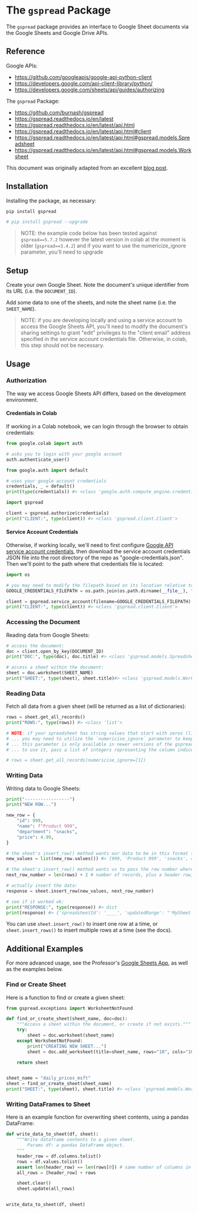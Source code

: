 # The `gspread` Package

The `gspread` package provides an interface to Google Sheet documents via the Google Sheets and Google Drive APIs.

## Reference

Google APIs:

  + https://github.com/googleapis/google-api-python-client
  + https://developers.google.com/api-client-library/python/
  + https://developers.google.com/sheets/api/guides/authorizing

The `gspread` Package:

  + https://github.com/burnash/gspread
  + https://gspread.readthedocs.io/en/latest
  + https://gspread.readthedocs.io/en/latest/api.html
  + https://gspread.readthedocs.io/en/latest/api.html#client
  + https://gspread.readthedocs.io/en/latest/api.html#gspread.models.Spreadsheet
  + https://gspread.readthedocs.io/en/latest/api.html#gspread.models.Worksheet


This document was originally adapted from an excellent [blog post](https://www.twilio.com/blog/2017/02/an-easy-way-to-read-and-write-to-a-google-spreadsheet-in-python.html).

## Installation

Installing the package, as necessary:

```sh
pip install gspread

# pip install gspread --upgrade
```

> NOTE: the example code below has been tested against `gspread==5.7.2` however the latest version in colab at the moment is older (`gspread==3.4.2`) and if you want to use the numericize_ignore parameter, you'll need to upgrade

## Setup

Create your own Google Sheet. Note the document's unique identifier from its URL (i.e. the `DOCUMENT_ID`).

Add some data to one of the sheets, and note the sheet name (i.e. the `SHEET_NAME`).

> NOTE: if you are developing locally and using a service account to access the Google Sheets API, you'll need to modify the document's sharing settings to grant "edit" privileges to the "client email" address specified in the service account credentials file. Otherwise, in colab, this step should not be necessary.


## Usage

### Authorization

The way we access Google Sheets API differs, based on the development environment.

#### Credentials in Colab

If working in a Colab notebook, we can login through the browser to obtain credentials:

```py
from google.colab import auth

# asks you to login with your google account
auth.authenticate_user()
```

```py
from google.auth import default

# uses your google account credentials
credentials, _ = default()
print(type(credentials)) #> <class 'google.auth.compute_engine.credentials.Credentials'>
```

```py
import gspread

client = gspread.authorize(credentials)
print("CLIENT:", type(client)) #> <class 'gspread.client.Client'>
```

#### Service Account Credentials

Otherwise, if working locally, we'll need to first configure [Google API service account credentials](/notes/devtools/google-apis.md#service-account-credentials), then download the service account credentials JSON file into the root directory of the repo as "google-credentials.json". Then we'll point to the path where that credentials file is located:

```py
import os

# you may need to modify the filepath based on its location relative to your Python script (see the `os` module notes)
GOOGLE_CREDENTIALS_FILEPATH = os.path.join(os.path.dirname(__file__), "..", "google-credentials.json")

client = gspread.service_account(filename=GOOGLE_CREDENTIALS_FILEPATH)
print("CLIENT:", type(client)) #> <class 'gspread.client.Client'>
```


### Accessing the Document

Reading data from Google Sheets:

```py
# access the document:
doc = client.open_by_key(DOCUMENT_ID)
print("DOC:", type(doc), doc.title) #> <class 'gspread.models.Spreadsheet'>

# access a sheet within the document:
sheet = doc.worksheet(SHEET_NAME)
print("SHEET:", type(sheet), sheet.title)#> <class 'gspread.models.Worksheet'>
```

### Reading Data

Fetch all data from a given sheet (will be returned as a list of dictionaries):

```py
rows = sheet.get_all_records()
print("ROWS:", type(rows)) #> <class 'list'>
```

```sh
# NOTE: if your spreadsheet has string values that start with zeros (like "06510"),
# ... you may need to utilize the `numericise_ignore` parameter to keep the leading zeros
# ... this parameter is only available in newer versions of the gspread package.
# ... to use it, pass a list of integers representing the column indices (starting at 1)

# rows = sheet.get_all_records(numericise_ignore=[1])
```

### Writing Data

Writing data to Google Sheets:

```py
print("-----------------")
print("NEW ROW...")

new_row = {
    "id": 999,
    "name": f"Product 999",
    "department": "snacks",
    "price": 4.99,
}

# the sheet's insert_row() method wants our data to be in this format (see docs):
new_values = list(new_row.values()) #> [999, 'Product 999', 'snacks', 4.99]

# the sheet's insert_row() method wants us to pass the row number where this will be inserted (see docs):
next_row_number = len(rows) + 2 # number of records, plus a header row, plus one

# actually insert the data:
response = sheet.insert_row(new_values, next_row_number)

# see if it worked ok:
print("RESPONSE:", type(response)) #> dict
print(response) #> {'spreadsheetId': '____', 'updatedRange': "'MySheet'!A9:D9", 'updatedRows': 1, 'updatedColumns': 4, 'updatedCells': 4}
```

You can use `sheet.insert_row()` to insert one row at a time, or `sheet.insert_rows()` to insert multiple rows at a time (see the docs).

## Additional Examples

For more advanced usage, see the Professor's [Google Sheets App](https://github.com/prof-rossetti/flask-sheets-template-2023/blob/main/app/spreadsheet_service.py), as well as the examples below.

### Find or Create Sheet

Here is a function to find or create a given sheet:

```py
from gspread.exceptions import WorksheetNotFound

def find_or_create_sheet(sheet_name, doc=doc):
    """Access a sheet within the document, or create if not exists."""
    try:
        sheet = doc.worksheet(sheet_name)
    except WorksheetNotFound:
        print("CREATING NEW SHEET...")
        sheet = doc.add_worksheet(title=sheet_name, rows="10", cols="10")

    return sheet


sheet_name = "daily_prices_msft"
sheet = find_or_create_sheet(sheet_name)
print("SHEET:", type(sheet), sheet.title) #> <class 'gspread.models.Worksheet'>
```


### Writing DataFrames to Sheet

Here is an example function for overwriting sheet contents, using a pandas DataFrame:

```py
def write_data_to_sheet(df, sheet):
    """Write dataframe contents to a given sheet.
        Params df: a pandas DataFrame object.
    """
    header_row = df.columns.tolist()
    rows = df.values.tolist()
    assert len(header_row) == len(rows[0]) # same number of columns in all rows
    all_rows = [header_row] + rows

    sheet.clear()
    sheet.update(all_rows)


write_data_to_sheet(df, sheet)
```
